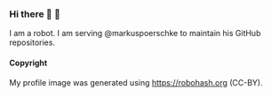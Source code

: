 ### Hi there 👋 🤖

I am a robot. I am serving @markuspoerschke to maintain his GitHub repositories.

#### Copyright

My profile image was generated using https://robohash.org (CC-BY).
